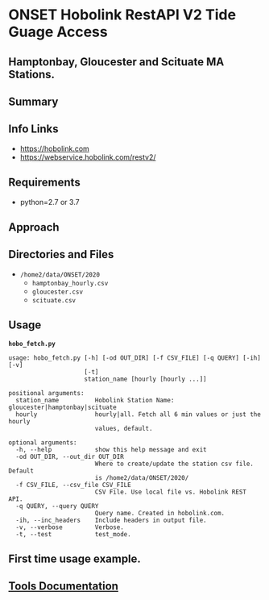 # ONSET Hobolink RestAPI V2 Tide Guage Access
## Hamptonbay, Gloucester and Scituate MA Stations.


## Summary

##  Info Links
  - https://hobolink.com 
  - https://webservice.hobolink.com/restv2/

## Requirements 
  - python=2.7 or 3.7

## Approach

## Directories and Files
  - `/home2/data/ONSET/2020`
    - `hamptonbay_hourly.csv`
    - `gloucester.csv`
    - `scituate.csv`

##  Usage
__`hobo_fetch.py`__  
```
usage: hobo_fetch.py [-h] [-od OUT_DIR] [-f CSV_FILE] [-q QUERY] [-ih] [-v]
                     [-t]
                     station_name [hourly [hourly ...]]

positional arguments:
  station_name          Hobolink Station Name: gloucester|hamptonbay|scituate
  hourly                hourly|all. Fetch all 6 min values or just the hourly
                        values, default.

optional arguments:
  -h, --help            show this help message and exit
  -od OUT_DIR, --out_dir OUT_DIR
                        Where to create/update the station csv file. Default
                        is /home2/data/ONSET/2020/
  -f CSV_FILE, --csv_file CSV_FILE
                        CSV File. Use local file vs. Hobolink REST API.
  -q QUERY, --query QUERY
                        Query name. Created in hobolink.com.
  -ih, --inc_headers    Include headers in output file.
  -v, --verbose         Verbose.
  -t, --test            test_mode.
```

## First time usage example.

## [Tools Documentation](docs/hobolink_tools.md)
